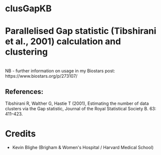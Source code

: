# clusGapKB
<h1>Parallelised Gap statistic (Tibshirani et al., 2001) calculation and clustering</h1>
<br>
NB - further information on usage in my Biostars post: https://www.biostars.org/p/273107/

<h2>References:</h2>
Tibshirani R, Walther G, Hastie T (2001), Estimating the number of data clusters via the Gap statistic, Journal of the Royal Statistical Society B. 63: 411–423.

<h1>Credits</h1>
<ul>
  <li>Kevin Blighe (Brigham & Women's Hospital / Harvard Medical School)</li>
</ul>
